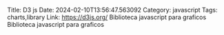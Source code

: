 Title: D3 js
Date: 2024-02-10T13:56:47.563092
Category: javascript
Tags: charts,library
Link: https://d3js.org/
Biblioteca javascript para graficos
Biblioteca javascript para graficos
